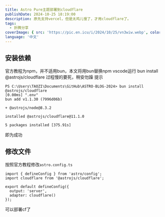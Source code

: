 ```yaml
---
title: Astro Pure主题部署到cloudflare
publishDate: 2024-10-25 18:19:00
description: 原先支持vercel，但是太鸡儿慢了，才用cloudflare了。
tags:
  - 折腾分享
coverImage: { src: 'https://pic.en.icu/i/2024/10/25/vn3wiw.webp', color: '#FFFAF0' }
language: '中文'
---
```

## 安装依赖
官方教程为npm，并不适用bun，本文将用bun替换npm
vscode运行
bun install @astrojs/cloudflare
过程慢的要死，稍安勿躁
提示
```
PS C:\Users\TAOZI\Documents\GitHub\ASTRO-BLOG-2024> bun install @astrojs/cloudflare
[0.00ms] ".env"
bun add v1.1.30 (7996d06b)

+ @astrojs/node@8.3.2

installed @astrojs/cloudflare@11.1.0

5 packages installed [375.91s]
```
即为成功

## 修改文件

按照官方教程修改`astro.config.ts`
```
import { defineConfig } from 'astro/config';
import cloudflare from '@astrojs/cloudflare';

export default defineConfig({
  output: 'server',
  adapter: cloudflare()
});
```

可以部署cf了